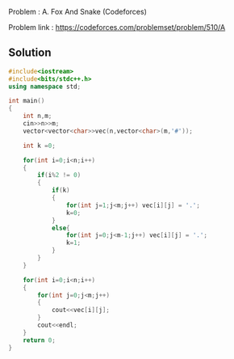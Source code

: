 
Problem : A. Fox And Snake (Codeforces)

Problem link : https://codeforces.com/problemset/problem/510/A

## Solution

```C++
#include<iostream>
#include<bits/stdc++.h>
using namespace std;

int main()
{
    int n,m;
    cin>>n>>m;
    vector<vector<char>>vec(n,vector<char>(m,'#'));

    int k =0;

    for(int i=0;i<n;i++)
    {
        if(i%2 != 0)
        {
            if(k)
            {
                for(int j=1;j<m;j++) vec[i][j] = '.';
                k=0;
            }
            else{
                for(int j=0;j<m-1;j++) vec[i][j] = '.';
                k=1;
            }
        }
    }

    for(int i=0;i<n;i++)
    {
        for(int j=0;j<m;j++)
        {
            cout<<vec[i][j];
        }
        cout<<endl;
    }
    return 0;
}

```
